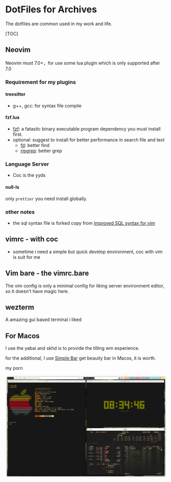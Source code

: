 # DotFiles for Archives

The dotfiles are common used in my work and life.

[TOC]

## Neovim

Neovim must 7.0+，for use some lua plugin which is only supported after 7.0


### Requirement for my plugins

#### treesitter

- g++, gcc: for syntax file compile

#### fzf.lua

- [fzf](https://github.com/junegunn/fzf): a fatasitc binary executable program dependency you must install first.
- optional: suggest to install for better performance in search file and text
  - [fd](https://github.com/sharkdp/fd): better find
  - [ripgrep](https://github.com/BurntSushi/ripgrep): better grep

### Language Server 

- Coc is the yyds

#### null-ls

only `prettier` you need install globally.

### other notes

- the sql syntax file is forked copy from [Improved SQL syntax for vim](https://github.com/shmup/vim-sql-syntax)

## vimrc - with coc 

- sometime i need a simple but quick develop environment, coc with vim is suit for me

## Vim bare - the vimrc.bare

The vim config is only a minimal config for liking server environment editor, so it doesn't have magic here.

## wezterm

A amazing gui based terminal i liked

## For Macos

I use the yabai and skhd is to provide the tilling wm experience.

for the additional, I use [Simple Bar](https://github.com/Jean-Tinland/simple-bar) get beauity bar in Macos, it is worth.

my porn

![osxporn](.assets/osxporn.jpeg)
